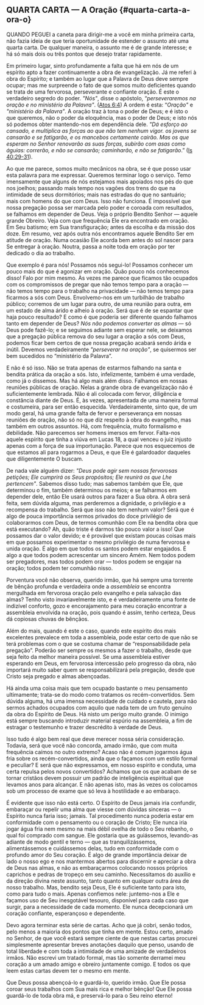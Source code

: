 ## QUARTA CARTA — A Oração {#quarta-carta-a-ora-o}

QUANDO PEGUEI a caneta para dirigir-me a você em minha primeira carta, não fazia ideia de que teria oportunidade de estender o assunto até uma quarta carta. De qualquer maneira, o assunto me é de grande interesse; e há só mais dois ou três pontos que desejo tratar rapidamente.

Em primeiro lugar, sinto profundamente a falta que há em nós de um espírito apto a fazer continuamente a obra de evangelização. Já me referi à obra do Espírito; e também ao lugar que a Palavra de Deus deve sempre ocupar; mas me surpreende o fato de que somos muito deficientes quando se trata de uma fervorosa, perseverante e confiante oração. É este o verdadeiro segredo do poder. _&quot;Nós&quot;_, disse o apóstolo, “_perseveraremos na oração e no ministério da Palavra&quot;_. ([Atos 6:4](http://bibliaonline.com.br/acf/atos/6/4)) A ordem é esta: “_Oração&quot;_ e _&quot;ministério da Palavra&quot;_. A oração traz à tona o poder de Deus; e é isto o que queremos, não o poder da eloquência, mas o poder de Deus; e isto nós só podemos obter mantendo-nos em dependência dele. _&quot;Dá esforço ao cansado, e multiplica as forças ao que não tem nenhum vigor. os jovens se cansarão e se fatigarão, e os mancebos certamente cairão. Mas os que esperam no Senhor renovarão as suas forças, subirão com asas como águias: correrão, e não se cansarão; caminharão, e não se fatigarão_.” ([Is 40:29-31](http://bibliaonline.com.br/acf/is/40/29-31)).

Ao que me parece, somos muito mecânicos na obra, se é que posso usar esta palavra para me expressar. Queremos terminar logo o serviço. Temo imensamente que alguns de nós estejamos mais apoiados nos pés do que nos joelhos; passando mais tempo nos vagões dos trens do que na intimidade de seus dormitórios; mais nas estradas do que no santuário; mais com homens do que com Deus. Isso não funciona. É impossível que nossa pregação possa ser marcada pelo poder e coroada com resultados, se falhamos em depender de Deus. Veja o próprio Bendito Senhor — aquele grande Obreiro. Veja com que frequência Ele era encontrado em oração. Em Seu batismo; em Sua transfiguração; antes da escolha e da missão dos doze. Em resumo, vez após outra nós encontramos aquele Bendito Ser em atitude de oração. Numa ocasião Ele acorda bem antes do sol nascer para Se entregar à oração. Noutra, passa a noite toda em oração por ter dedicado o dia ao trabalho.

Que exemplo é para nós! Possamos nós segui-lo! Possamos conhecer um pouco mais do que é agonizar em oração. Quão pouco nós conhecemos disso! Falo por mim mesmo. Às vezes me parece que ficamos tão ocupados com os compromissos de pregar que não temos tempo para a oração — não temos tempo para o trabalho na privacidade — não temos tempo para ficarmos a sós com Deus. Envolvemo-nos em um turbilhão de trabalho público; corremos de um lugar para outro, de uma reunião para outra, em um estado de alma árido e alheio à oração. Será que é de se espantar que haja pouco resultado? E como é que poderia ser diferente quando falhamos tanto em depender de Deus? _Nós não podemos converter as almas_ — só Deus pode fazê-lo; e se seguimos adiante sem esperar nele, se deixamos que a pregação pública remova do seu lugar a oração a sós com Deus, podemos ficar bem certos de que nossa pregação acabará sendo árida e inútil. Devemos verdadeiramente _&quot;perseverar na oração&quot;_, se quisermos ser bem sucedidos no “ministério da Palavra”.

E não é só isso. Não se trata apenas de estarmos falhando na santa e bendita prática da oração a sós. Isto, infelizmente, também é uma verdade, como já o dissemos. Mas há algo mais além disso. Falhamos em nossas reuniões públicas de oração. Nelas a grande obra de evangelização não é suficientemente lembrada. Não é ali colocada com fervor, diligência e constância diante de Deus. É, às vezes, apresentada de uma maneira formal e costumeira, para ser então esquecida. Verdadeiramente, sinto que, de um modo geral, há uma grande falta de fervor e perseverança em nossas reuniões de oração, não só no que diz respeito à obra do evangelho, mas também em outros assuntos. Há, com frequência, muito formalismo e debilidade. Não parecemos ser homens imersos em fervor. Falta-nos aquele espírito que tinha a viúva em Lucas 18, a qual venceu o juiz injusto apenas com a força de sua importunação. Parece que nos esquecemos de que estamos ali para rogarmos a Deus, e que Ele é galardoador daqueles que diligentemente O buscam.

De nada vale alguém dizer: _&quot;Deus pode agir sem nossas fervorosas petições; Ele cumprirá os_ _Seus propósitos; Ele reunirá os que Lhe pertencem&quot;_. Sabemos disso tudo; mas sabemos também que Ele, que determinou o fim, também determinou os meios; e se falharmos em depender dele, então Ele usará outros para fazer a Sua obra. A obra será feita, sem dúvida alguma, mas perderemos a dignidade, o privilégio e a recompensa do trabalho. Será que isso não tem nenhum valor? Será que é algo de pouca importância sermos privados do doce privilégio de colaborarmos com Deus, de termos comunhão com Ele na bendita obra que está executando? Ah, quão triste é darmos tão pouco valor a isso! Que possamos dar o valor devido; e é provável que existam poucas coisas mais em que possamos experimentar o mesmo privilégio de numa fervorosa e unida oração. É algo em que todos os santos podem estar engajados. É algo a que todos podem acrescentar um sincero Amém. Nem todos podem ser pregadores, mas todos podem orar — todos podem se engajar na oração; todos podem ter comunhão nisso.

Porventura você não observa, querido irmão, que há sempre uma torrente de bênção profunda e verdadeira onde a _assembleia_ se encontra mergulhada em fervorosa oração pelo evangelho e pela salvação das almas? Tenho visto invariavelmente isto, e é verdadeiramente uma fonte de indizível conforto, gozo e encorajamento para meu coração encontrar a assembleia envolvida na oração, pois quando é assim, tenho certeza, Deus dá copiosas chuvas de bênçãos.

Além do mais, quando é este o caso, quando este espírito dos mais excelentes prevalece em toda a assembleia, pode estar certo de que não se terá problemas com o que se costuma chamar de “responsabilidade pela pregação”. Poderão ser sempre os mesmos a fazer o trabalho, desde que seja feito da melhor maneira possível. Se uma assembleia estiver esperando em Deus, em fervorosa intercessão pelo progresso da obra, não importará muito saber quem se responsabilizará pela pregação, desde que Cristo seja pregado e almas abençoadas.

Há ainda uma coisa mais que tem ocupado bastante o meu pensamento ultimamente; trata-se do modo como tratamos os recém-convertidos. Sem dúvida alguma, há uma imensa necessidade de cuidado e cautela, para não sermos achados ocupados com aquilo que nada tem de um fruto genuíno da obra do Espírito de Deus. Há nisto um perigo muito grande. O inimigo está sempre buscando introduzir material espúrio na assembleia, a fim de estragar o testemunho e trazer descrédito à verdade de Deus.

Isso tudo é algo bem real que deve merecer nossa séria consideração. Todavia, será que você não concorda, amado irmão, que com muita frequência caímos no outro extremo? Acaso não é comum jogarmos água fria sobre os recém-convertidos, ainda que o façamos com um estilo formal e peculiar? E será que não expressamos, em nosso espírito e conduta, uma certa repulsa pelos novos convertidos? Achamos que os que acabam de se tornar cristãos devem possuir um padrão de inteligência espiritual que levamos anos para alcançar. E não apenas isto, mas às vezes os colocamos sob um processo de exame que só leva à hostilidade e ao embaraço.

É evidente que isso não está certo. O Espírito de Deus jamais iria confundir, embaraçar ou repelir uma alma que viesse com dúvidas sinceras — o Espírito nunca faria isso; jamais. Tal procedimento nunca poderia estar em conformidade com o pensamento ou o coração de Cristo; Ele nunca iria jogar água fria nem mesmo na mais débil ovelha de todo o Seu rebanho, o qual foi comprado com sangue. Ele gostaria que as guiássemos, levando-as adiante de modo gentil e terno — que as tranquilizássemos, alimentássemos e cuidássemos delas, tudo em conformidade com o profundo amor do Seu coração. É algo de grande importância deixar de lado o nosso ego e nos mantermos abertos para discernir e apreciar a obra de Deus nas almas, e não as embaraçarmos colocando nossos próprios caprichos e pedras de tropeço em seu caminho. Necessitamos do auxílio e da direção divina neste assunto, tanto quanto em qualquer outra área de nosso trabalho. Mas, bendito seja Deus, Ele é suficiente tanto para isto, como para tudo o mais. Apenas confiemos nele: juntemo-nos a Ele e façamos uso de Seu inesgotável tesouro, disponível para cada caso que surgir, para a necessidade de cada momento. Ele nunca decepcionará um coração confiante, esperançoso e dependente.

Devo agora terminar esta série de cartas. Acho que já cobri, senão todos, pelo menos a maioria dos pontos que tinha em mente. Estou certo, amado no Senhor, de que você estará sempre ciente de que nestas cartas procurei simplesmente apresentar breves anotações daquilo que penso, usando de total liberdade e com toda a intimidade de uma amizade de verdadeiros irmãos. Não escrevi um tratado formal, mas tão somente derramei meu coração a um amado amigo e obreiro juntamente comigo. E todos os que leem estas cartas devem ter o mesmo em mente.

Que Deus possa abençoá-lo e guardá-lo, querido irmão. Que Ele possa coroar seus trabalhos com Sua mais rica e melhor bênção! Que Ele possa guardá-lo de toda obra má, e preservá-lo para o Seu reino eterno!